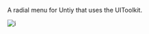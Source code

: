A radial menu for Untiy that uses the UIToolkit. 


![i](https://github.com/sidequestlegend/UnityRadialMenu/blob/main/preview.gif?raw=true)
